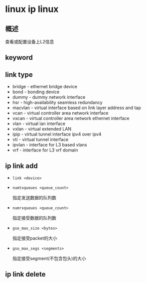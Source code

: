 # linux ip linux

## 概述

查看或配置设备上L2信息



## keyword

## link type

- bridge - ethernet bridge device
- bond - bonding device
- dummy - dummy network interface
- hsr - high-availability seamless redundancy
- macvlan - virtual interface based on link layer address and  tap
- vcan - virtual controller area network interface
- vxcan - virtual controller area network ethernet interface
- vlan - virtual lan interface
- vxlan - virtual extended LAN
- ipip - virtual tunnel interface ipv4 over ipv4
- vti - virtual tunnel interface
- ipvlan - interface for L3 based vlans
- vrf - interface for L3 vrf domain

## ip link add

- `link <device>`

  

- `numtxqueues <queue_count>`

  指定发送数据的队列数

- `numrxqueues <queue_count>`

  指定接受数据的队列数

- `gso_max_size <bytes>`

  指定接受packet的大小

- `gso_max_segs <segments>`

  指定接受segment(不包含包头)的大小

## ip link delete



